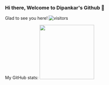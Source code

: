 ### Hi there, Welcome to Dipankar's Github 👋

<!--
**dipankarqlik/dipankarqlik** is a ✨ _special_ ✨ repository because its `README.md` (this file) appears on your GitHub profile.

Here are some ideas to get you started:

- 🔭 I’m currently working on ...
- 🌱 I’m currently learning ...
- 👯 I’m looking to collaborate on ...
- 🤔 I’m looking for help with ...
- 💬 Ask me about ...
- 📫 How to reach me: ...
- 😄 Pronouns: ...
- ⚡ Fun fact: ...
-->
Glad to see you here! ![visitors](https://visitor-badge.glitch.me/badge?page_id=${your.dipankarqlik}.${your.repo.id})

My GitHub stats:
<img height="180em" src="https://github-readme-stats.vercel.app/api?username=dipankarqlik&show_icons=true&hide_border=true&&count_private=true&include_all_commits=true" />
